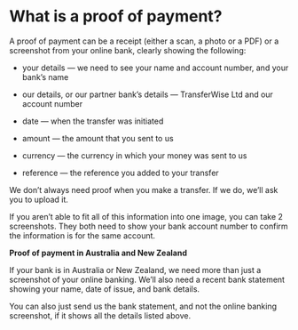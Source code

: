 # What is a proof of payment?

A proof of payment can be a receipt (either a scan, a photo or a PDF) or a screenshot from your online bank, clearly showing the following:

  * your details — we need to see your name and account number, and your bank’s name

  * our details, or our partner bank’s details — TransferWise Ltd and our account number

  * date — when the transfer was initiated

  * amount — the amount that you sent to us

  * currency — the currency in which your money was sent to us

  * reference — the reference you added to your transfer




We don’t always need proof when you make a transfer. If we do, we’ll ask you to upload it.

If you aren’t able to fit all of this information into one image, you can take 2 screenshots. They both need to show your bank account number to confirm the information is for the same account.

 **Proof of payment in Australia and New Zealand**

If your bank is in Australia or New Zealand, we need more than just a screenshot of your online banking. We’ll also need a recent bank statement showing your name, date of issue, and bank details. 

You can also just send us the bank statement, and not the online banking screenshot, if it shows all the details listed above.